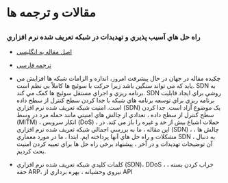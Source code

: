<div dir="tl">

# مقالات و ترجمه ها

## 

### راه حل هاي آسيب پذيري و تهديدات در شبکه تعريف شده نرم افزاري

- <a href="SDN-En.pdf">اصل مقاله به انگلیسی</a>
- <a href="SDN-Fa.pdf">ترجمه فارسی</a>

- چکیده مقاله
در جهان در حال پيشرفت امروز، اندازه و الزامات شبکه ها افزايش مي يابد که مي تواند سنگين باشد زيرا حرکت با سوئيچ ها کاملاً بي نظم است. SDN   به برنامه ريزي و اجراي مستقل سوئيچ ها کمک مي کند. SDN   روشي براي ايجاد قابليت برنامه ريزي براي توسعه برنامه هاي شبکه با جدا کردن سطح کنترل از سطح داده است. امنيت شبکه تعريف شده نرم افزاري (SDN) يک موضوع آزاد است. جدا کردن سطح کنترل از سطح داده ، تعدادي از چالش هاي امنيتي مانند حمله مرد در وسط (MITM) ، انکار سرويس (DoS) ، حملات اشباع بيش از حد و غيره را باز مي کند. در اين مقاله ، ما به بررسي اجمالي شبکه تعريف شده نرم افزاري (SDN) ، چالش ها ، مشکلات و راه حل هاي آنها پرداخته ايم. ابتدا ، ما در مورد معماري   SDN ، به دنبال آن توضيحات تهديدات و در آخر ، پيشنهاد برخي راه حل ها براي تعبيه کردن امنيت بحث کرديم. 

- کلمات کليدي
شبکه تعريف شده نرم افزاري (SDN)، DDoS ، خراب کردن بسته ، حقه  ARP، نيروي وحشيانه ، بهره برداري از  API
